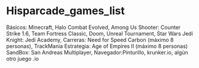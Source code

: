 # Hisparcade_games_list
Básicos: Minecraft, Halo Combat Evolved, Among Us
Shooter: Counter Strike 1.6, Team Fortress Classic, Doom, Unreal Tournament, Star Wars Jedi Knight: Jedi Academy,
Carreras: Need for Speed Carbon (máximo 8 personas), TrackMania
Estrategia: Age of Empires II (máximo 8 personas)
SandBox: San Andreas Multiplayer,
Navegador:Pinturillo, krunker.io, algún otro juego .io
